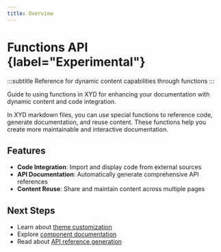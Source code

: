 ```yaml
---
title: Overview
---
```


# Functions API {label="Experimental"}
:::subtitle
Reference for dynamic content capabilities through functions
:::

Guide to using functions in XYD for enhancing your documentation with dynamic content and code integration.

In XYD markdown files, you can use special functions to reference code, generate documentation, and reuse content. These functions help you create more maintainable and interactive documentation.

## Features

- **Code Integration**: Import and display code from external sources
- **API Documentation**: Automatically generate comprehensive API references
- **Content Reuse**: Share and maintain content across multiple pages

## Next Steps

- Learn about [theme customization](/docs/guides/customization-introduction)
- Explore [component documentation](/docs/components)
- Read about [API reference generation](/docs/guides/api-reference)
